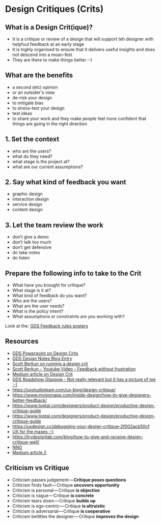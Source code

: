 # Design Critiques (Crits)
## What is a Design Crit(ique)?
- It is a critique or review of a design that will support teh designer with helpfuul feedback at an early stage
- It is highly organised to ensure that it delivers useful insights and does not descend into a moan-fest 
- They are there to make things better :-)

## What are the benefits
- a second (etc) opinion 
- or an outsider's view
- de-risk your design
- to mitigate bias
- to stress-test your design
- test ideas
- to share your work
and they make people feel more confident that things are going in the right direction

## 1. Set the context
- who are the users?
- what do they need?
- what stage is the project at?
- what are our current assumptions?

## 2. Say what kind of feedback you want
- graphic design
- interaction design
- service design
- content design

## 3. Let the team review the work
- don’t give a demo
- don’t talk too much
- don’t get defensive
- do take notes
- do listen


## Prepare the following info to take to the Crit
- What have you brought for critique?
- What stage is it at?
- What kind of feedback do you want?
- Who are the users?
- What are the user needs?
- What is the policy intent?
- What assumptions or constraints are you working with?

Look at the: [GDS Feedback rules posters](Poster_GivingAskingReceivingFeedback.pdf)

## Resources
- [GDS Powerpoint on Design Crits](15_Design_crits_Feb_2018.pptx)
- [GDS Design Notes Blog Entry](https://designnotes.blog.gov.uk/2017/11/27/using-design-crits-to-improve-collaboration)
- [Scott Berkun on running a design crit](https://scottberkun.com/essays/23-how-to-run-a-design-critique/)
- [Scott Berkun - Youtube Video - Feedback without frustration](https://youtu.be/GzRDG2jKf_4)
- [Medium article on Design Crit](https://uxplanet.org/things-you-should-know-before-going-into-a-design-crit-65e7dcc80ff5)
- [GDS Roadshow Glasgow - Not really relevant but it has a picture of me :-)](https://www.flickr.com/photos/gdsteam/sets/72157679507158541)
- https://uxstudioteam.com/ux-blog/design-critique/
- https://www.invisionapp.com/inside-design/how-to-give-designers-better-feedback/
- https://www.toptal.com/designers/product-design/productive-design-critique-guide
- https://www.toptal.com/designers/product-design/productive-design-critique-guide
- https://uxdesign.cc/debugging-your-design-critique-2f002acb50cf
- [UX for the mases :-)](http://www.uxforthemasses.com/design-critiques/)
- https://trydesignlab.com/blog/how-to-give-and-receive-design-critique-well/
- [NNG](https://www.nngroup.com/articles/design-critiques/)
- [Medium article 2](https://medium.com/facebook-design/critique-is-an-important-part-of-any-design-process-whether-you-work-as-part-of-a-team-or-solo-ef3dcb299ce3)


## Criticism vs Critique

- Criticism passes judgement — **Critique poses questions**
- Criticism finds fault — Critique **uncovers opportunity**
- Criticism is personal — Critique **is objective**
- Criticism is vague — Critique **is concrete**
- Criticism tears down — Critique **builds up**
- Criticism is ego-centric — Critique **is altruistic**
- Criticism is adversarial — Critique **is cooperative**
- Criticism belittles the designer — Critique **improves the design**


